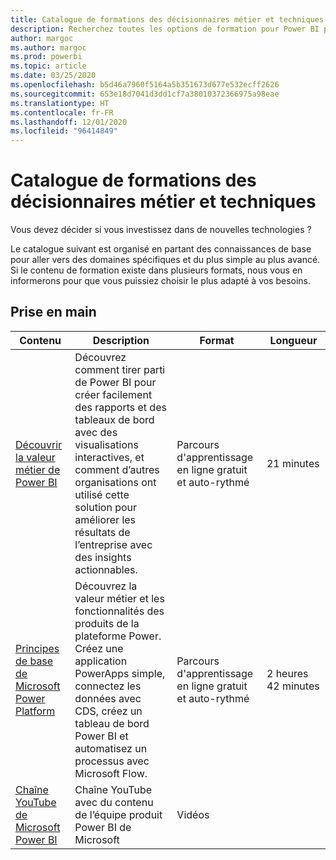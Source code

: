 ```yaml
---
title: Catalogue de formations des décisionnaires métier et techniques
description: Recherchez toutes les options de formation pour Power BI pour les preneurs de décisions commerciales et techniques, des plus simples aux plus avancées.
author: margoc
ms.author: margoc
ms.prod: powerbi
ms.topic: article
ms.date: 03/25/2020
ms.openlocfilehash: b5d46a7960f5164a5b351673d677e532ecff2626
ms.sourcegitcommit: 653e18d7041d3dd1cf7a38010372366975a98eae
ms.translationtype: HT
ms.contentlocale: fr-FR
ms.lasthandoff: 12/01/2020
ms.locfileid: "96414849"
---
```

# <a name="business-and-technical-decision-makers-learning-catalog"></a>Catalogue de formations des décisionnaires métier et techniques

Vous devez décider si vous investissez dans de nouvelles technologies ? 

Le catalogue suivant est organisé en partant des connaissances de base pour aller vers des domaines spécifiques et du plus simple au plus avancé. Si le contenu de formation existe dans plusieurs formats, nous vous en informerons pour que vous puissiez choisir le plus adapté à vos besoins. 

## <a name="get-started"></a>Prise en main<a name="get-started"></a>
| Contenu  | Description  | Format  | Longueur     |
|---------------------------------------------------------------------------------------------------------------|------------------------------------------------------------------------------------------------------------------------------------------------------------------------------------------------------------------------|---------------------------------------|------------|
| [Découvrir la valeur métier de Power BI](/learn/modules/introduction-power-bi/) | Découvrez comment tirer parti de Power BI pour créer facilement des rapports et des tableaux de bord avec des visualisations interactives, et comment d’autres organisations ont utilisé cette solution pour améliorer les résultats de l’entreprise avec des insights actionnables. | Parcours d'apprentissage en ligne gratuit et auto-rythmé | 21 minutes |
| [Principes de base de Microsoft Power Platform](/learn/paths/power-plat-fundamentals/)      | Découvrez la valeur métier et les fonctionnalités des produits de la plateforme Power. Créez une application PowerApps simple, connectez les données avec CDS, créez un tableau de bord Power BI et automatisez un processus avec Microsoft Flow.                          | Parcours d'apprentissage en ligne gratuit et auto-rythmé | 2 heures 42 minutes  |
| [Chaîne YouTube de Microsoft Power BI](https://www.youtube.com/user/mspowerbi/videos)  | Chaîne YouTube avec du contenu de l’équipe produit Power BI de Microsoft  | Vidéos   |            |
